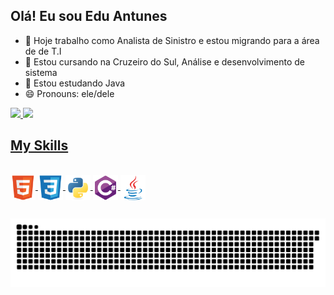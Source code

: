 ## Olá! Eu sou Edu Antunes


- 🔭 Hoje trabalho como Analista de Sinistro e estou migrando para a área de de T.I
- 👯 Estou cursando na Cruzeiro do Sul, Análise e desenvolvimento de sistema 
- 🌱 Estou estudando Java
- 😄 Pronouns: ele/dele

<div>
  <a href="https://github.com/Edu-Antunes">
  <img height="180em" src="https://github-readme-stats.vercel.app/api?username=Edu-Antunes&show_icons=true&theme=dark&include_all_commits=true&count_private=true"/>
  <img height="180em" src="https://github-readme-stats.vercel.app/api/top-langs/?username=Edu-Antunes&layout=compact&langs_count=16&theme=dark"/>
    
</div>
  
  ## My Skills
  
<div style="display: inline_block"><br>
  <img align="center" alt="Edu-HTML" height="40" width="40" src="https://raw.githubusercontent.com/devicons/devicon/master/icons/html5/html5-original.svg">
  <img align="center" alt="Edu-CSS" height="40" width="40" src="https://raw.githubusercontent.com/devicons/devicon/master/icons/css3/css3-original.svg">
  <img align="center" alt="Edu-Python" height="40" width="40" src="https://raw.githubusercontent.com/devicons/devicon/master/icons/python/python-original.svg">
  <img align="center" alt="Edu-Csharp" height="40" width="40" src="https://raw.githubusercontent.com/devicons/devicon/master/icons/csharp/csharp-original.svg">
  <img align="center" alt="Edu-java" height="40" width="40" src="https://raw.githubusercontent.com/devicons/devicon/master/icons/java/java-original.svg">  
</div>
  
 ##
  
<div> 
  
 
  ![Snake animation](https://github.com/Edu-Antunes/Edu-Antunes/blob/output/github-contribution-grid-snake.svg) 
 
 
</div>
 
 


